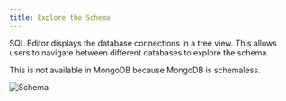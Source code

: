 ```yaml
---
title: Explore the Schema
---
```


SQL Editor displays the database connections in a tree view. This allows users to navigate between different databases to explore the schema.

<hint-block type="info">

This is not available in MongoDB because MongoDB is schemaless.

</hint-block>

![Schema](/docs/sql-editor/schema.webp)
